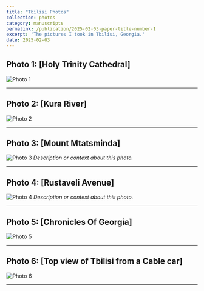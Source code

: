 ```yaml
---
title: "Tbilisi Photos"
collection: photos
category: manuscripts
permalink: /publication/2025-02-03-paper-title-number-1
excerpt: 'The pictures I took in Tbilisi, Georgia.'
date: 2025-02-03
---
```


## Photo 1: [Holy Trinity Cathedral]
![Photo 1](/images/Tbilisi/Holy_Trinity_Cathedral.jpg)

---

## Photo 2: [Kura River]
![Photo 2](/images/Tbilisi/KuraRiver.jpg)

---

## Photo 3: [Mount Mtatsminda]
![Photo 3](/images/Tbilisi/Mount_Mtatsminda.jpg)
*Description or context about this photo.*

---

## Photo 4: [Rustaveli Avenue]
![Photo 4](/images/Tbilisi/Rustaveli_Ave.jpg)
*Description or context about this photo.*

---

## Photo 5: [Chronicles Of Georgia]
![Photo 5](/images/Tbilisi/ChroniclesOfGeorgia.jpg)

---

## Photo 6: [Top view of Tbilisi from a Cable car]
![Photo 6](/images/Tbilisi/CableCar.jpg)

---


